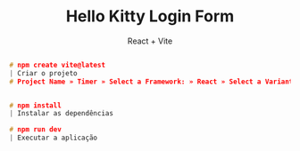 **<h1 align="center"> Hello Kitty Login Form </h1>** 
<p align=center> React + Vite  </p>


```c

# npm create vite@latest
| Criar o projeto
# Project Name » Timer » Select a Framework: » React » Select a Variant: » Typescript 


# npm install
| Instalar as dependências

# npm run dev
| Executar a aplicação
```

